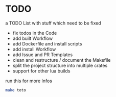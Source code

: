 # TODO
a TODO List with stuff which need to be fixed

- fix todos in the Code
- add built Workflow
- add Dockerfile and install scripts
- add install Workflow
- add Issue and PR Templates
- clean and restructure / document the Makefile
- split the project structure into multiple crates
- support for other lua builds

run this for more Infos

```sh
make toto
```
